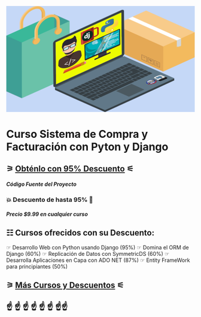 ![Curso Sistema de Compra y Facturación con Pyton y Django](logo.png)
# Curso Sistema de Compra y Facturación con Pyton y Django
## ⚞ [Obténlo con 95% Descuento](http://bit.ly/DJFULL-BLOG12019) ⚟ 

##### Código Fuente del Proyecto

### 💥 Descuento de hasta 95% 💓
##### Precio $9.99 en cualquier curso

## ☷ Cursos ofrecidos con su Descuento:

☞ Desarrollo Web con Python usando Django (95%)
☞ Domina el ORM de Django (60%)
☞ Replicación de Datos con SymmetricDS (60%)
☞ Desarrolla Aplicaciones en Capa con ADO NET (87%)
☞ Entity FrameWork para principiantes (50%)

## ⚞ [Más Cursos y Descuentos](https://goo.gl/JndrRP) ⚟ 

## ☝ ☝ ☝ ☝ ☝ ☝ ☝☝
